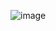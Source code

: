 ![image](https://user-images.githubusercontent.com/36649115/56411104-80309600-6234-11e9-8777-8d9b513d4230.png)
